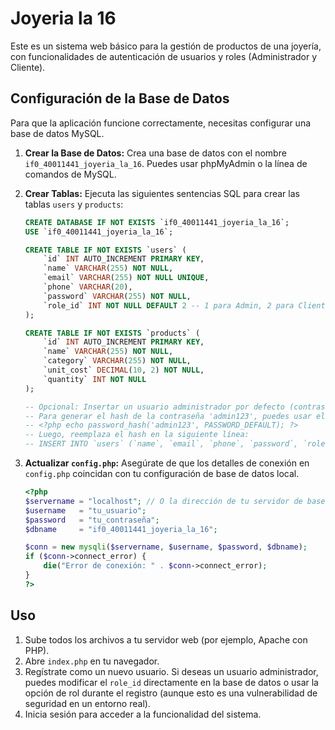 # Joyeria la 16

Este es un sistema web básico para la gestión de productos de una joyería, con funcionalidades de autenticación de usuarios y roles (Administrador y Cliente).

## Configuración de la Base de Datos

Para que la aplicación funcione correctamente, necesitas configurar una base de datos MySQL.

1.  **Crear la Base de Datos:**
    Crea una base de datos con el nombre `if0_40011441_joyeria_la_16`. Puedes usar phpMyAdmin o la línea de comandos de MySQL.

2.  **Crear Tablas:**
    Ejecuta las siguientes sentencias SQL para crear las tablas `users` y `products`:

    ```sql
    CREATE DATABASE IF NOT EXISTS `if0_40011441_joyeria_la_16`;
    USE `if0_40011441_joyeria_la_16`;

    CREATE TABLE IF NOT EXISTS `users` (
        `id` INT AUTO_INCREMENT PRIMARY KEY,
        `name` VARCHAR(255) NOT NULL,
        `email` VARCHAR(255) NOT NULL UNIQUE,
        `phone` VARCHAR(20),
        `password` VARCHAR(255) NOT NULL,
        `role_id` INT NOT NULL DEFAULT 2 -- 1 para Admin, 2 para Cliente
    );

    CREATE TABLE IF NOT EXISTS `products` (
        `id` INT AUTO_INCREMENT PRIMARY KEY,
        `name` VARCHAR(255) NOT NULL,
        `category` VARCHAR(255) NOT NULL,
        `unit_cost` DECIMAL(10, 2) NOT NULL,
        `quantity` INT NOT NULL
    );

    -- Opcional: Insertar un usuario administrador por defecto (contraseña: admin123)
    -- Para generar el hash de la contraseña 'admin123', puedes usar el siguiente código PHP:
    -- <?php echo password_hash('admin123', PASSWORD_DEFAULT); ?>
    -- Luego, reemplaza el hash en la siguiente línea:
    -- INSERT INTO `users` (`name`, `email`, `phone`, `password`, `role_id`) VALUES ('Admin User', 'admin@example.com', '123456789', 'HASH_GENERADO_PARA_ADMIN123', 1);
    ```

3.  **Actualizar `config.php`:**
    Asegúrate de que los detalles de conexión en `config.php` coincidan con tu configuración de base de datos local.

    ```php
    <?php
    $servername = "localhost"; // O la dirección de tu servidor de base de datos
    $username   = "tu_usuario";
    $password   = "tu_contraseña";
    $dbname     = "if0_40011441_joyeria_la_16";

    $conn = new mysqli($servername, $username, $password, $dbname);
    if ($conn->connect_error) {
        die("Error de conexión: " . $conn->connect_error);
    }
    ?>
    ```

## Uso

1.  Sube todos los archivos a tu servidor web (por ejemplo, Apache con PHP).
2.  Abre `index.php` en tu navegador.
3.  Regístrate como un nuevo usuario. Si deseas un usuario administrador, puedes modificar el `role_id` directamente en la base de datos o usar la opción de rol durante el registro (aunque esto es una vulnerabilidad de seguridad en un entorno real).
4.  Inicia sesión para acceder a la funcionalidad del sistema.
